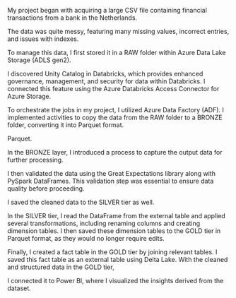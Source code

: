 My project began with acquiring a large CSV file containing financial transactions from a bank in the Netherlands.

The data was quite messy, featuring many missing values, incorrect entries, and issues with indexes.

To manage this data, I first stored it in a RAW folder within Azure Data Lake Storage (ADLS gen2).

I discovered Unity Catalog in Databricks, which provides enhanced governance, management, and security for data within Databricks. I connected this feature using the Azure Databricks Access Connector for Azure Storage.

To orchestrate the jobs in my project, I utilized Azure Data Factory (ADF). I implemented activities to copy the data from the RAW folder to a BRONZE folder, converting it into Parquet format.

Parquet.

In the BRONZE layer, I introduced a process to capture the output data for further processing.

I then validated the data using the Great Expectations library along with PySpark DataFrames. This validation step was essential to ensure data quality before proceeding.

I saved the cleaned data to the SILVER tier as well.

In the SILVER tier, I read the DataFrame from the external table and applied several transformations, including renaming columns and creating dimension tables. I then saved these dimension tables to the GOLD tier in Parquet format, as they would no longer require edits.

Finally, I created a fact table in the GOLD tier by joining relevant tables. I saved this fact table as an external table using Delta Lake. With the cleaned and structured data in the GOLD tier,

I connected it to Power BI, where I visualized the insights derived from the dataset.
